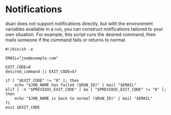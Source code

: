 # Notifications

dsari does not support notifications directly, but with the environment variables available in a run, you can construct notifications tailored to your own situation.
For example, this script runs the desired command, then mails someone if the command fails or returns to normal.

    #!/bin/sh -e
    
    EMAIL="joe@example.com"
    
    EXIT_CODE=0
    desired_command || EXIT_CODE=$?
    
    if [ "$EXIT_CODE" != "0" ]; then
        echo "$JOB_NAME has failed ($RUN_ID)" | mail "$EMAIL"
    elif [ -n "$PREVIOUS_EXIT_CODE" ] && [ "$PREVIOUS_EXIT_CODE" != "0" ]; then
        echo "$JOB_NAME is back to normal ($RUN_ID)" | mail "$EMAIL"
    fi
    exit $EXIT_CODE
